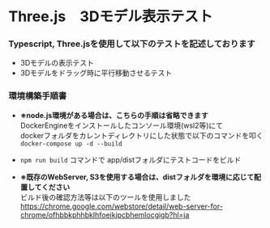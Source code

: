 # Three.js　3Dモデル表示テスト

### Typescript, Three.jsを使用して以下のテストを記述しております
 - 3Dモデルの表示テスト
 - 3Dモデルをドラッグ時に平行移動させるテスト

### 環境構築手順書

- **※node.js環境がある場合は、こちらの手順は省略できます**<br>
DockerEngineをインストールしたコンソール環境(wsl2等)にて<br>
dockerフォルダをカレントディレクトリにした状態で以下のコマンドを叩く<br>
`docker-compose up -d --build`

- `npm run build` コマンドで app/distフォルダにテストコードをビルド<br>

- **※既存のWebServer, S3を使用する場合は、distフォルダを環境に応じて配置してください**<br>
ビルド後の確認方法等は以下のツールを使用しました<br>
https://chrome.google.com/webstore/detail/web-server-for-chrome/ofhbbkphhbklhfoeikjpcbhemlocgigb?hl=ja